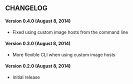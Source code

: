 ## CHANGELOG

#### Version 0.4.0 (August 8, 2014)
 * Fixed using custom image hosts from the command line

#### Version 0.3.0 (August 8, 2014)
 * More flexible CLI when using custom image hosts

#### Version 0.2.0 (August 8, 2014)
 * Initial release
